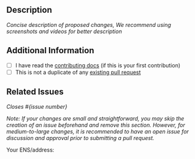 ## Description

_Concise description of proposed changes, We recommend using screenshots and videos for better description_

## Additional Information

- [ ] I have read the [contributing docs](cfxdevkit/repository-template/blob/main/CONTRIBUTING.md) (if this is your first contribution)
- [ ] This is not a duplicate of any [existing pull request](https://github.com/cfxdevkit/repository-template/pulls)

## Related Issues

_Closes #{issue number}_

_Note: If your changes are small and straightforward, you may skip the creation of an issue beforehand and remove this section. However, for medium-to-large changes, it is recommended to have an open issue for discussion and approval prior to submitting a pull request._

Your ENS/address:
